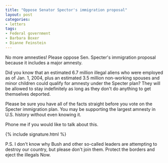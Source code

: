 ```yaml
---
title: "Oppose Senator Spector's immigration proposal"
layout: post
categories:
- letters
tags:
- Federal government
- Barbara Boxer
- Dianne Feinstein
---
```


No more amnesties! Please oppose Sen. Specter's immigration proposal because it includes a major amnesty.

Did you know that an estimated 6.7 million illegal aliens who were employed as of Jan. 1, 2004, plus an estimated 3.5 million non-working spouses and minor children could qualify for amnesty under the Specter plan? They will be allowed to stay indefinitely as long as they don't do anything to get themselves deported.

Please be sure you have all of the facts straight before you vote on the Specter immigration plan. You may be supporting the largest amnesty in U.S. history without even knowing it.

Phone me if you would like to talk about this.

{% include signature.html %}

P.S. I don't know why Bush and other so-called leaders are attempting to destroy our country, but please don't join them. Protect the borders and eject the illegals Now.
